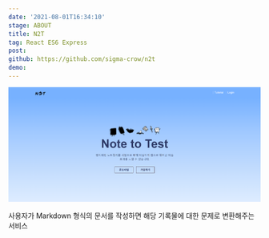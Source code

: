 ```yaml
---
date: '2021-08-01T16:34:10'
stage: ABOUT
title: N2T
tag: React ES6 Express
post: 
github: https://github.com/sigma-crow/n2t
demo: 
---
```

![](assets/Note-to-Test/20221011233649670.png)

사용자가 Markdown 형식의 문서를 작성하면 해당 기록물에 대한 문제로 변환해주는 서비스